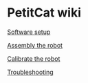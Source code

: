 # PetitCat wiki

[Software setup](software_setup.md)

[Assembly the robot](Assemby-the-robot.md)

[Calibrate the robot](Calibrate-the-robot.md)

[Troubleshooting](troubleshooting.md)